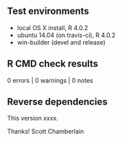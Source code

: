 ## Test environments

* local OS X install, R 4.0.2
* ubuntu 14.04 (on travis-ci), R 4.0.2
* win-builder (devel and release)

## R CMD check results

0 errors | 0 warnings | 0 notes

## Reverse dependencies

This version xxxx.

Thanks!
Scott Chamberlain

